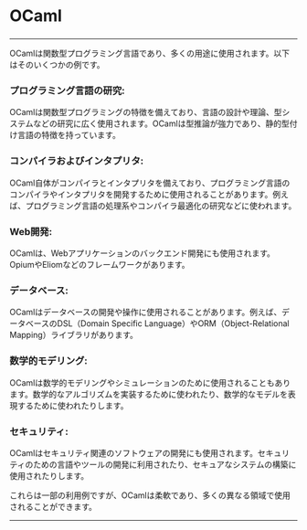 # OCaml
### 

---


OCamlは関数型プログラミング言語であり、多くの用途に使用されます。以下はそのいくつかの例です。

### プログラミング言語の研究: 
OCamlは関数型プログラミングの特徴を備えており、言語の設計や理論、型システムなどの研究に広く使用されます。OCamlは型推論が強力であり、静的型付け言語の特徴を持っています。
### コンパイラおよびインタプリタ: 
OCaml自体がコンパイラとインタプリタを備えており、プログラミング言語のコンパイラやインタプリタを開発するために使用されることがあります。例えば、プログラミング言語の処理系やコンパイラ最適化の研究などに使われます。
### Web開発: 
OCamlは、Webアプリケーションのバックエンド開発にも使用されます。OpiumやEliomなどのフレームワークがあります。
### データベース: 
OCamlはデータベースの開発や操作に使用されることがあります。例えば、データベースのDSL（Domain Specific Language）やORM（Object-Relational Mapping）ライブラリがあります。
### 数学的モデリング: 
OCamlは数学的モデリングやシミュレーションのために使用されることもあります。数学的なアルゴリズムを実装するために使われたり、数学的なモデルを表現するために使われたりします。
### セキュリティ: 
OCamlはセキュリティ関連のソフトウェアの開発にも使用されます。セキュリティのための言語やツールの開発に利用されたり、セキュアなシステムの構築に使用されたりします。

これらは一部の利用例ですが、OCamlは柔軟であり、多くの異なる領域で使用されることができます。

---
